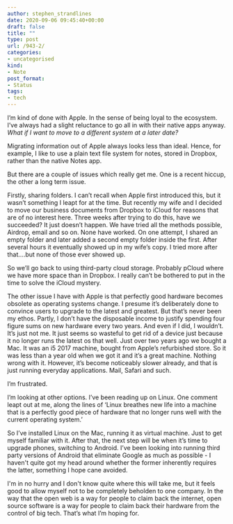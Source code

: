 ```yaml
---
author: stephen_strandlines
date: 2020-09-06 09:45:40+00:00
draft: false
title: ""
type: post
url: /943-2/
categories:
- uncategorised
kind:
- Note
post_format:
- Status
tags:
- tech
---
```


I’m kind of done with Apple. In the sense of being loyal to the ecosystem. I’ve always had a slight reluctance to go all in with their native apps anyway. _What if I want to move to a different system at a later date?_

Migrating information out of Apple always looks less than ideal. Hence, for example, I like to use a plain text file system for notes, stored in Dropbox, rather than the native Notes app.

But there are a couple of issues which really get me. One is a recent hiccup, the other a long term issue.

Firstly, sharing folders. I can’t recall when Apple first introduced this, but it wasn’t something I leapt for at the time. But recently my wife and I decided to move our business documents from Dropbox to iCloud for reasons that are of no interest here. Three weeks after trying to do this, have we succeeded? It just doesn’t happen. We have tried all the methods possible, Airdrop, email and so on. None have worked. On one attempt, I shared an empty folder and later added a second empty folder inside the first. After several hours it eventually showed up in my wife’s copy. I tried more after that….but none of those ever showed up.

So we’ll go back to using third-party cloud storage. Probably pCloud where we have more space than in Dropbox. I really can’t be bothered to put in the time to solve the iCloud mystery.

The other issue I have with Apple is that perfectly good hardware becomes obsolete as operating systems change. I presume it’s deliberately done to convince users to upgrade to the latest and greatest. But that’s never been my ethos. Partly, I don’t have the disposable income to justify spending four figure sums on new hardware every two years. And even if I did, I wouldn’t. It’s just not me. It just seems so wasteful to get rid of a device just because it no longer runs the latest os that well. Just over two years ago we bought a Mac. It was an i5 2017 machine, bought from Apple’s refurbished store. So it was less than a year old when we got it and it’s a great machine. Nothing wrong with it. However, it’s become noticeably slower already, and that is just running everyday applications. Mail, Safari and such.

I’m frustrated.

I’m looking at other options. I’ve been reading up on Linux. One comment leapt out at me, along the lines of ‘Linux breathes new life into a machine that is a perfectly good piece of hardware that no longer runs well with the current operating system.’

So I’ve installed Linux on the Mac, running it as virtual machine. Just to get myself familiar with it. After that, the next step will be when it’s time to upgrade phones, switching to Android. I’ve been looking into running third party versions of Android that eliminate Google as much as possible - I haven't quite got my head around whether the former inherently requires the latter, something I hope cane avoided.

I'm in no hurry and I don't know quite where this will take me, but it feels good to allow myself not to be completely beholden to one company. In the way that the open web is a way for people to claim back the internet, open source software is a way for people to claim back their hardware from the control of big tech. That’s what I’m hoping for.
